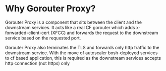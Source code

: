 # Why Gorouter Proxy?

Gorouter Proxy is a component that sits between the client and the downstream services.
It acts like a real CF gorouter which adds x-forwarded-client-cert (XFCC) and forwards the request to the downstream service based on the requested port.

Gorouter Proxy also terminates the TLS and forwards only http traffic to the downstream service. With the move of autoscaler bosh-deployed services to cf based application, this is required as the downstream services accepts http connection (not https) only






